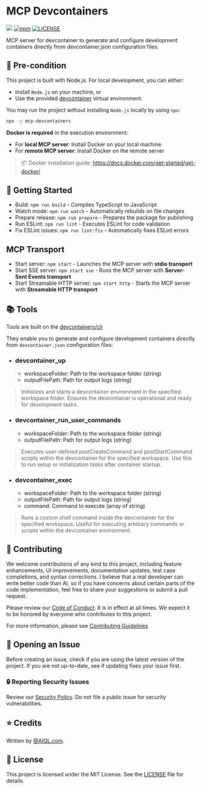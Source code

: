 # MCP Devcontainers

![](https://camo.githubusercontent.com/e36ffd91d8e6eaf39b1cf1d2ba210c6bb4022a772471bb077f28764e2a6da723/68747470733a2f2f62616467652e6d6370782e6465763f747970653d736572766572)
[![npm](https://img.shields.io/npm/v/mcp-devcontainers)](https://www.npmjs.com/package/mcp-devcontainers)
[![LICENSE](https://img.shields.io/github/license/AI-QL/mcp-devcontainers)](https://github.com/AI-QL/mcp-devcontainers/blob/main/LICENSE)

MCP server for devcontainer to generate and configure development containers directly from devcontainer.json configuration files.

## 📌 Pre-condition

This project is built with Node.js. For local development, you can either:
- Install `Node.js` on your machine, or  
- Use the provided [devcontainer](.devcontainer/devcontainer.json) virtual environment.

You may run the project without installing `Node.js` locally by using `npx`:
```bash
npx -y mcp-devcontainers
```

**Docker is required** in the execution environment:
- For **local MCP server**: Install Docker on your local machine  
- For **remote MCP server**: Install Docker on the remote server  

> 📦 Docker installation guide: https://docs.docker.com/get-started/get-docker/

## 🚀 Getting Started
- Build: `npm run build` - Compiles TypeScript to JavaScript
- Watch mode: `npm run watch` - Automatically rebuilds on file changes
- Prepare release: `npm run prepare` - Prepares the package for publishing
- Run ESLint: `npm run lint` - Executes ESLint for code validation
- Fix ESLint issues: `npm run lint:fix` - Automatically fixes ESLint errors

## MCP Transport

- Start server: `npm start` - Launches the MCP server with **stdio transport**
- Start SSE server: `npm start sse` - Runs the MCP server with **Server-Sent Events transport**
- Start Streamable HTTP server: `npm start http` - Starts the MCP server with **Streamable HTTP transport**

## 📚 Tools

Tools are built on the [devcontainers/cli](https://github.com/devcontainers/cli)

They enable you to generate and configure development containers directly from `devcontainer.json` configuration files:

- ### devcontainer_up
  - workspaceFolder: Path to the workspace folder (string)
  - outputFilePath: Path for output logs (string)

> Initializes and starts a devcontainer environment in the specified workspace folder. Ensures the devcontainer is operational and ready for development tasks.


- ### devcontainer_run_user_commands
  - workspaceFolder: Path to the workspace folder (string)
  - outputFilePath: Path for output logs (string)

> Executes user-defined postCreateCommand and postStartCommand scripts within the devcontainer for the specified workspace. Use this to run setup or initialization tasks after container startup.


- ###  devcontainer_exec
  - workspaceFolder: Path to the workspace folder (string)
  - outputFilePath: Path for output logs (string)
  - command: Command to execute (array of string)

> Runs a custom shell command inside the devcontainer for the specified workspace. Useful for executing arbitrary commands or scripts within the devcontainer environment.

## 🤝 Contributing

We welcome contributions of any kind to this project, including feature enhancements, UI improvements, documentation updates, test case completions, and syntax corrections. I believe that a real developer can write better code than AI, so if you have concerns about certain parts of the code implementation, feel free to share your suggestions or submit a pull request.

Please review our [Code of Conduct](CODE_OF_CONDUCT.md). It is in effect at all times. We expect it to be honored by everyone who contributes to this project.

For more information, please see [Contributing Guidelines](CONTRIBUTING.md)

## 🐞 Opening an Issue

Before creating an issue, check if you are using the latest version of the project. If you are not up-to-date, see if updating fixes your issue first.

### 🔒 Reporting Security Issues

Review our [Security Policy](SECURITY.md). Do not file a public issue for security vulnerabilities.

## ⭐ Credits

Written by [@AIQL.com](https://github.com/AI-QL).

## 📜 License
This project is licensed under the MIT License. See the [LICENSE](LICENSE) file for details.
